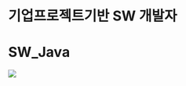 # 기업프로젝트기반 SW 개발자
# SW_Java

<img src="https://img.shields.io/badge/JAVA-F05138?style=flat-square&logo=Java&logoColor=white"/></a> 
